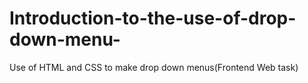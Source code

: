 # Introduction-to-the-use-of-drop-down-menu-
Use of HTML and CSS to make drop down menus(Frontend Web task)

